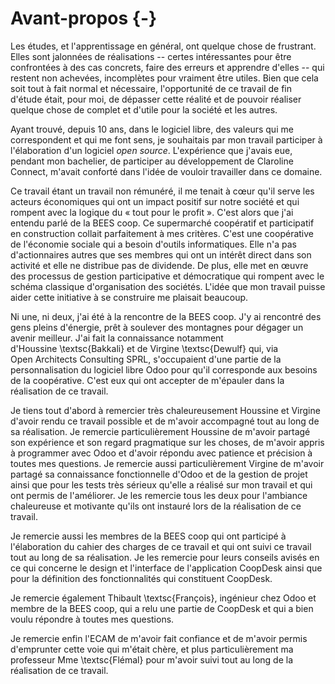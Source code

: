# Avant-propos {-}

Les études, et l'apprentissage en général, ont quelque chose de
frustrant. Elles sont jalonnées de réalisations -- certes intéressantes
pour être confrontées à des cas concrets, faire des erreurs et apprendre
d'elles -- qui restent non achevées, incomplètes pour vraiment être
utiles.  Bien que cela soit tout à fait normal et nécessaire,
l'opportunité de ce travail de fin d'étude était, pour moi, de dépasser
cette réalité et de pouvoir réaliser quelque chose de complet et d'utile
pour la société et les autres.

Ayant trouvé, depuis 10 ans, dans le logiciel libre, des valeurs qui me
correspondent et qui me font sens, je souhaitais par mon travail
participer à l'élaboration d'un logiciel *open source*. L'expérience que
j'avais eue, pendant mon bachelier, de participer au développement de
Claroline Connect, m'avait conforté dans l'idée de vouloir travailler
dans ce domaine.

Ce travail étant un travail non rémunéré, il me tenait à cœur qu'il
serve les acteurs économiques qui ont un impact positif sur notre
société et qui rompent avec la logique du « tout pour le profit ». C'est
alors que j'ai entendu parlé de la BEES coop. Ce supermarché coopératif
et participatif en construction collait parfaitement à mes critères.
C'est une coopérative de l'économie sociale qui a besoin d'outils
informatiques. Elle n'a pas d'actionnaires autres que ses membres qui
ont un intérêt direct dans son activité et elle ne distribue pas de
dividende.  De plus, elle met en œuvre des processus de gestion
participative et démocratique qui rompent avec le schéma classique
d'organisation des sociétés. L'idée que mon travail puisse aider cette
initiative à se construire me plaisait beaucoup.

Ni une, ni deux, j'ai été à la rencontre de la BEES coop. J'y ai
rencontré des gens pleins d'énergie, prêt à soulever des montagnes pour
dégager un avenir meilleur. J'ai fait la connaissance notamment
d'Houssine \textsc{Bakkali} et de Virgine \textsc{Dewulf} qui, via
Open Architects Consulting SPRL, s'occupaient d'une partie de la
personnalisation du logiciel libre Odoo pour qu'il corresponde aux
besoins de la coopérative. C'est eux qui ont accepter de m'épauler dans
la réalisation de ce travail.

Je tiens tout d'abord à remercier très chaleureusement Houssine et
Virgine d'avoir rendu ce travail possible et de m'avoir accompagné tout
au long de sa réalisation. Je remercie particulièrement Houssine de
m'avoir partagé son expérience et son regard pragmatique sur les choses,
de m'avoir appris à programmer avec Odoo et d'avoir répondu avec
patience et précision à toutes mes questions. Je remercie aussi
particulièrement Virgine de m'avoir partagé sa connaissance
fonctionnelle d'Odoo et de la gestion de projet ainsi que pour les tests
très sérieux qu'elle a réalisé sur mon travail et qui ont permis de
l'améliorer. Je les remercie tous les deux pour l'ambiance chaleureuse
et motivante qu'ils ont instauré lors de la réalisation de ce travail.

Je remercie aussi les membres de la BEES coop qui ont participé à
l'élaboration du cahier des charges de ce travail et qui ont suivi ce
travail tout au long de sa réalisation. Je les remercie pour leurs
conseils avisés en ce qui concerne le design et l'interface de
l'application CoopDesk ainsi que pour la définition des fonctionnalités
qui constituent CoopDesk.

Je remercie également Thibault \textsc{François}, ingénieur chez Odoo et
membre de la BEES coop, qui a relu une partie de CoopDesk et qui a bien
voulu répondre à toutes mes questions.

Je remercie enfin l'ECAM de m'avoir fait confiance et de m'avoir permis
d'emprunter cette voie qui m'était chère, et plus particulièrement ma
professeur Mme \textsc{Flémal} pour m'avoir suivi tout au long de la
réalisation de ce travail.
